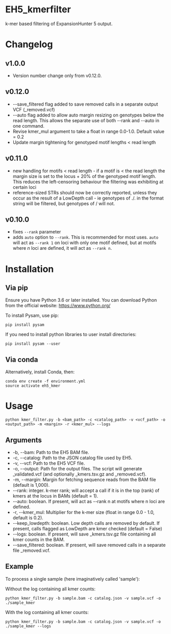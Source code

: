 # EH5_kmerfilter
k-mer based filtering of ExpansionHunter 5 output.

# Changelog

## v1.0.0

- Version number change only from v0.12.0.

## v0.12.0
- --save_filtered flag added to save removed calls in a separate output VCF (<output>_removed.vcf)
- --auto flag added to allow auto margin resizing on genotypes below the read length. This allows the separate use of both --rank and --auto in one command. 
- Revise kmer_mul argument to take a float in range 0.0-1.0. Default value = 0.2
- Update margin tightening for genotyped motif lengths < read length

## v0.11.0

- new handling for motifs < read length - if a motif is < the read length the margin size is set to the locus + 20% of the genotyped motif length. This reduces the left-censoring behaviour the filtering was exhibiting at certain loci
- reference-sized STRs should now be correctly reported, unless they occur as the result of a LowDepth call - ie genotypes of ./. in the format string will be filtered, but genotypes of <ref>/<ref> will not.

## v0.10.0

- fixes `--rank` parameter
- adds `auto` option to `--rank`. This is recommended for most uses. `auto` will act as `--rank 1` on loci with only one motif defined, but at motifs where *n* loci are defined, it will act as `--rank n`.

# Installation

## Via pip

Ensure you have Python 3.6 or later installed. You can download Python from the official website: https://www.python.org/

To install Pysam, use pip:

```
pip install pysam
```

If you need to install python libraries to user install directories:

```
pip install pysam --user
```

## Via conda

Alternatively, install Conda, then:

```
conda env create -f environment.yml
source activate eh5_kmer
```

# Usage

```
python kmer_filter.py -b <bam_path> -c <catalog_path> -v <vcf_path> -o <output_path> -m <margin> -r <kmer_mul> --logs
```

## Arguments

* -b, --bam: Path to the EH5 BAM file.
* -c, --catalog: Path to the JSON catalog file used by EH5.
* -v, --vcf: Path to the EH5 VCF file.
* -o, --output: Path for the output files. The script will generate <output>_validated.vcf (and optionally <output>_kmers.tsv.gz and <output>_removed.vcf).
* -m, --margin: Margin for fetching sequence reads from the BAM file (default is 1,000).
* --rank: integer. k-mer rank; will accept a call if it is in the top (rank) of kmers at the locus in BAMs (default = 1).
* --auto: boolean. If present, will act as --rank n at motifs where n loci are defined.
* -r, --kmer_mul: Multiplier for the k-mer size (float in range 0.0 - 1.0, default is 0.2).
* --keep_lowdepth: boolean. Low depth calls are removed by default. If present, calls flagged as LowDepth are kmer checked (default = False)
* --logs: boolean. If present, will save <output>_kmers.tsv.gz file containing all kmer counts in the BAM.
* --save_filtered: boolean. If present, will save removed calls in a separate file <output>_removed.vcf.

## Example

To process a single sample (here imaginatively called 'sample'):

Without the log containing all kmer counts:
```
python kmer_filter.py -b sample.bam -c catalog.json -v sample.vcf -o ./sample_kmer
```

With the log containing all kmer counts:
```
python kmer_filter.py -b sample.bam -c catalog.json -v sample.vcf -o ./sample_kmer --logs
```
